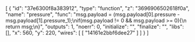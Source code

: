[
    {
        "id": "37e6300f8a383912",
        "type": "function",
        "z": "3696906502618f0a",
        "name": "pressure",
        "func": "msg.payload = (msg.payload[0].pressure - msg.payload[1].pressure_1);\nif(msg.payload != 0 && msg.payload >= 0){\n    return msg;\n}",
        "outputs": 1,
        "noerr": 0,
        "initialize": "",
        "finalize": "",
        "libs": [],
        "x": 560,
        "y": 220,
        "wires": [
            [
                "14161e2bbf6dee27"
            ]
        ]
    }
]
